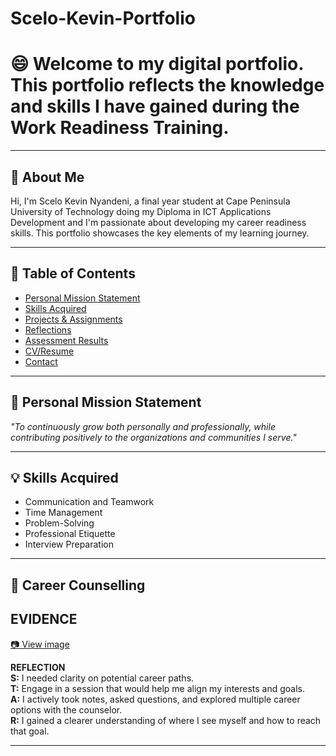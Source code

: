 # Scelo-Kevin-Portfolio
# :smile: Welcome to my digital portfolio. This portfolio reflects the knowledge and skills I have gained during the Work Readiness Training.
---

## 🧩 About Me

Hi, I'm Scelo Kevin Nyandeni, a final year student at Cape Peninsula University of Technology doing my Diploma in ICT Applications Development and I'm passionate about developing my career readiness skills. This portfolio showcases the key elements of my learning journey.

---
## 📘 Table of Contents

- [Personal Mission Statement](#personal-mission-statement)
- [Skills Acquired](#skills-acquired)
- [Projects & Assignments](#projects--assignments)
- [Reflections](#reflections)
- [Assessment Results](#assessment-results)
- [CV/Resume](#cvresume)
- [Contact](#contact)

---
## 🧭 Personal Mission Statement

_"To continuously grow both personally and professionally, while contributing positively to the organizations and communities I serve."_

---

## 💡 Skills Acquired

- Communication and Teamwork  
- Time Management  
- Problem-Solving  
- Professional Etiquette  
- Interview Preparation  

---

## 💼 Career Counselling

## EVIDENCE   
[📷 View image](./assets/career-counselling.png)

**REFLECTION**  
**S:** I needed clarity on potential career paths.  
**T:** Engage in a session that would help me align my interests and goals.  
**A:** I actively took notes, asked questions, and explored multiple career options with the counselor.  
**R:** I gained a clearer understanding of where I see myself and how to reach that goal.

---
